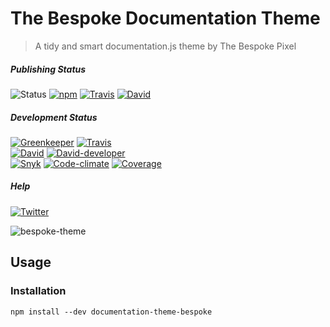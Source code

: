 # The Bespoke Documentation Theme

> A tidy and smart documentation.js theme by The Bespoke Pixel

##### Publishing Status

![Status](https://img.shields.io/badge/status-production-green) [![npm](https://img.shields.io/npm/v/undefined?logo=npm)](https://www.npmjs.com/package/undefined "npm") [![Travis](https://img.shields.io/travis/com/thebespokepixel/documentation-theme-bespoke/master?logo=travis)](https://travis-ci.com/thebespokepixel/documentation-theme-bespoke "Travis") [![David](https://david-dm.org/thebespokepixel/documentation-theme-bespoke/master/status.svg)](https://david-dm.org/thebespokepixel/documentation-theme-bespoke/master "David")   

##### Development Status

[![Greenkeeper](https://badges.greenkeeper.io/thebespokepixel/documentation-theme-bespoke.svg)](https://greenkeeper.io/ "Greenkeeper") [![Travis](https://img.shields.io/travis/com/thebespokepixel/documentation-theme-bespoke/develop?logo=travis)](https://travis-ci.com/thebespokepixel/documentation-theme-bespoke "Travis")  
 [![David](https://david-dm.org/thebespokepixel/documentation-theme-bespoke/develop/status.svg)](https://david-dm.org/thebespokepixel/documentation-theme-bespoke/develop "David") [![David-developer](https://david-dm.org/thebespokepixel/documentation-theme-bespoke/develop/dev-status.svg)](https://david-dm.org/thebespokepixel/documentation-theme-bespoke/develop?type=dev "David-developer")  
 [![Snyk](https://snyk.io/test/github/thebespokepixel/documentation-theme-bespoke/badge.svg)](https://snyk.io/test/github/thebespokepixel/documentation-theme-bespoke "Snyk") [![Code-climate](https://api.codeclimate.com/v1/badges/4ed3614ff0158165f61b/maintainability)](https://codeclimate.com/github/thebespokepixel/documentation-theme-bespoke/maintainability "Code-climate") [![Coverage](https://api.codeclimate.com/v1/badges/4ed3614ff0158165f61b/test_coverage)](https://codeclimate.com/github/thebespokepixel/documentation-theme-bespoke/test_coverage "Coverage")   

##### Help

[![Twitter](https://img.shields.io/twitter/follow/thebespokepixel?style=social)](https://twitter.com/thebespokepixel "Twitter")   

![bespoke-theme][screengrab]


## Usage

### Installation

```shell
npm install --dev documentation-theme-bespoke
```

[screengrab]: https://raw.githubusercontent.com/thebespokepixel/documentation-theme-bespoke/master/media/bespoke-theme.png
